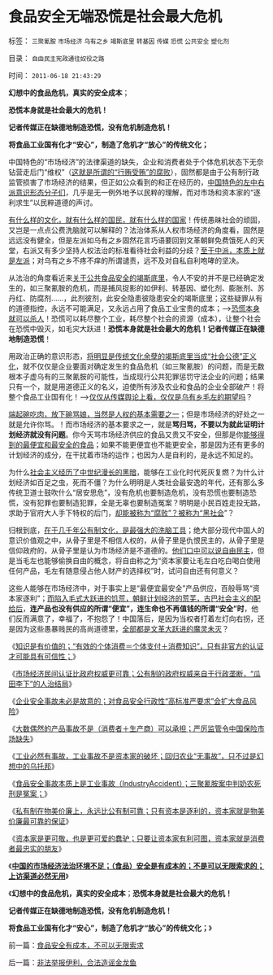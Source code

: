 # 食品安全无端恐慌是社会最大危机

标签： `三聚氰胺` `市场经济` `乌有之乡` `竭斯底里` `转基因` `传媒` `恐慌` `公共安全` `塑化剂` 

目录： `自由民主宪政通往奴役之路`

时间： `2011-06-18 21:43:29`

**幻想中的食品危机，真实的安全成本**；

**恐慌本身就是社会最大的危机！**

**记者传媒正在缺德地制造恐慌，没有危机制造危机！**

**将食品工业国有化才“安心”，制造了危机才“放心”的传统文化；**

中国特色的“市场经济”的法律渠道的缺失，企业和消费者处于个体危机状态下无奈钻营走后门“维权”（[这就是所谓的“行贿受贿”的腐败](../../../2010/10/23/法治社会成本低；实体利益法.md)），固然都是由于公有制行政监管损害了市场经济的结果，但正如公众看到的和正在经历的，[中国特色的左中右派意识形态分子们](../../../2010/10/20/意识形态的权威必定非黑即白;辩证法还能颠倒黑白；.md)，几乎是无一例外地予以民粹的理解，而对市场和资本家的“逐利求生”以民粹道德的声讨。

[有什么样的文化，就有什么样的国民，就有什么样的国家](../../../2009/12/31/有什么样的文化，就有什么样的国民.md)！传统愚昧社会的顽固，又岂是一点点公费洗脑就可以解释的？法治体系从人权市场经济的角度看，固然是远远没有健全，但是左派如乌有之乡固然花言巧语要回到文革朝鲜免费饿死人的天堂，右派又有多少坚持人权法治的标准看待社会利益的分歧？[至于中派，本质上就是左派](../../../2009/9/23/战场上没有大声疾呼的中间派.md)；对乌有之乡不疼不痒的所谓谴责，远不及对自私自利咆哮的坚决。

从法治的角度看近来[关于公共食品安全的竭斯底里](../../../2011/6/10/汤姆叔叔竭斯底里的小屋和丛林.md)，令人不安的并不是已经确定发生的，如三聚氰胺的危机，而是捕风捉影的如伊利、转基因、塑化剂、膨胀剂、苏丹红、防腐剂……，此剂彼剂，此安全隐患彼隐患安全的竭斯底里；这些疑罪从有的道德指控，永远不可能满足，又永远占用了食品工业宝贵的成本；——>[恐慌本身就可以杀人](../../../2009/6/13/仇美的货币战争！没有任何民族能在恐慌中生存！.md)！恐慌可以耗尽整个工业，耗尽整个社会的资源（成本），让整个社会在恐慌中毁灭，如毛灾大跃进！**恐慌本身就是社会最大的危机！记者传媒正在缺德地制造恐慌**！

用政治正确的意识形态，[将明显是传统文化余孽的竭斯底里当成“社会公德”正义化](../../../2011/6/12/工业化初期普遍地歇斯底里食品安全.md)，就不仅仅是企业要面对确定发生的食品危机（如三聚氰胺）的问题，而是无数根本子虚乌有的三聚氰胺的可能性，当成现行公共犯罪惩罚守法企业的问题；结果只有一个，就是用道德正义的名义，迫使所有涉及农业和食品的企业全部破产！将整个食品工业国有化！——>[仅仅从传媒舆论上看，仅仅是乌有乡毛左的期望吗](../../../2011/6/11/监管越严,越是质次价高.md)？

[端起碗吃肉，放下碗骂娘，当然是人权的基本需要之一](../../../2009/11/8/“吃饱饭就骂娘”是人类第二个次级需求.md)；但是市场经济的好处之一就是允许你骂。！而市场经济的基本要求之一，就是**骂归骂，不要以为就此证明计划经济就没有问题**。你今天骂市场经济供应的食品又贵又不安全，但那是你[能够得到的最便宜和最安全的食品](../../../2011/6/4/最不坏定律：没有最坏的，只有更坏的.md)；如果不能更便宜也不能更安全，那是因为还有更多的计划经济的成分，在干扰着市场的运作；也因为人是自利的，是永远不知足的。

为什么[社会主义经历了中世纪漫长的黑暗](../../../2010/12/23/为什么基督教仇恨进化论？.md)，能够在工业化时代死灰复燃？为什么计划经济如百足之虫，死而不僵？为什么明明是人类社会最安逸的年代，还有那么多传统卫道士鼓吹什么“居安思危”，没有危机也要制造危机，没有恐慌也要制造恐慌，没有犯罪也要制造犯罪，全是无辜也要制造冤案？明明是小民百姓走投无路，求助于官府大人手下特权的后门，[却能被称为“腐败”？被称为“黑社会](../../../2010/2/28/从专营权层层盘剥理解中国特色的黑社会.md)”？

归根到底，[在于几千年公有制文化，是最强大的洗脑工具](../../../2010/2/7/共产主义公有制集权的适用环境.md)；绝大部分现代中国人的意识价值观之中，从骨子里是不相信人权的，从骨子里是仇恨民主的，从骨子里是信仰政府的，从骨子里是认为市场经济是不道德的。[他们口中可以说自由民主](../../../2011/5/4/“自由”是个小姑娘.md)，但是当毛左也能够偷换自由的概念，将自由称之为“资本家要让毛左白吃白喝白使用任何产品，毛左有随意侵占他人财产的选择权”时，试问自由还有何意义？

这些人能够在市场经济中，对于事实上是“最便宜最安全”产品供应，百般辱骂“资本家逐利”；[而陷入毛式大跃进的饥荒，朝鲜计划经济的荒芜，古巴社会主义的配给后](../../../2009/8/4/免费减肥的苏联人民非常有钱.md)，**连产品也没有供应的所谓“便宜”，连生命也不再值钱的所谓“安全”时**，他们反而满意了，幸福了，不抱怨了！中国落后，是因为当权者打着左灯向右拐，还是因为这些愚暴贱民的高尚道德里，[全部都是文革大跃进的魔灵未灭](../../../2009/7/26/极左生命力取决于右派的人格心魔.md)？

《[知识是有价值的；“有效的个体消费＝个体支付＋消费知识”，只有非官方的认证才可能具有可信性；](../../../2011/6/14/只有民营才可靠，只有非官方的认证才可信赖.md)》

《[市场经济民间认证比政府权威更可靠；公有制的政府权威来自于行政垄断，“瓜田李下”的人治结局](../../../2011/6/14/市场经济民间认证比政府权威更可靠.md)》

《[企业安全事故未必是故意的；对食品安全行政性“高标准严要求”会扩大食品风险](../../../2011/6/16/食品安全应量力而为，安全是有成本的.md)》

《[大数偶然的产品事故不是（消费者＋生产商）可以承担；严厉监管令中国保险市场缺失](../../../2011/6/16/严厉监管令中国保险市场缺失，政府可尝试少管闲事.md)》

《[工业必然有事故，工业事故不是资本家的破坏；回归农业“无事故”，只不过是幻想中的乌托邦](../../../2011/6/16/工业必然有事故，工业事故不是资本家的破坏.md)》

《[食品安全事故本质上是工业事故（IndustryAccident）；三聚氰胺案中判奶农死刑是冤案；](../../../2011/6/17/食品安全事故是工业事故，三聚氰胺有冤案.md)》

《[私有制在物美价廉上，永远比公有制可靠；只有资本是逐利的，资本家就是物美价廉最可靠的保证](../../../2011/6/17/逐利的资本保证了物美价廉高安全性.md)》

《[资本家是更可敬，也是更可爱的蠢驴；只要让资本家有利可图，资本家就是消费者最忠实的朋友](../../../2011/6/17/资本家是最可爱的蠢驴，是消费者最忠实的朋友.md)》

《[**中国的市场经济法治环境不足；（食品）安全是有成本的；不是可以无限索求的；上访渠道必然无用**](../../../2011/6/18/食品安全有成本，不可以无限索求.md)》

《**幻想中的食品危机，真实的安全成本**；**恐慌本身就是社会最大的危机！**

**记者传媒正在缺德地制造恐慌，没有危机制造危机！**

**将食品工业国有化才“安心”，制造了危机才“放心”的传统文化；**》



前一篇：[食品安全有成本，不可以无限索求](../../../2011/6/18/食品安全有成本，不可以无限索求.md)

后一篇：[非法举报伊利，合法造谣金龙鱼](../../../2011/6/18/非法举报伊利，合法造谣金龙鱼.md)